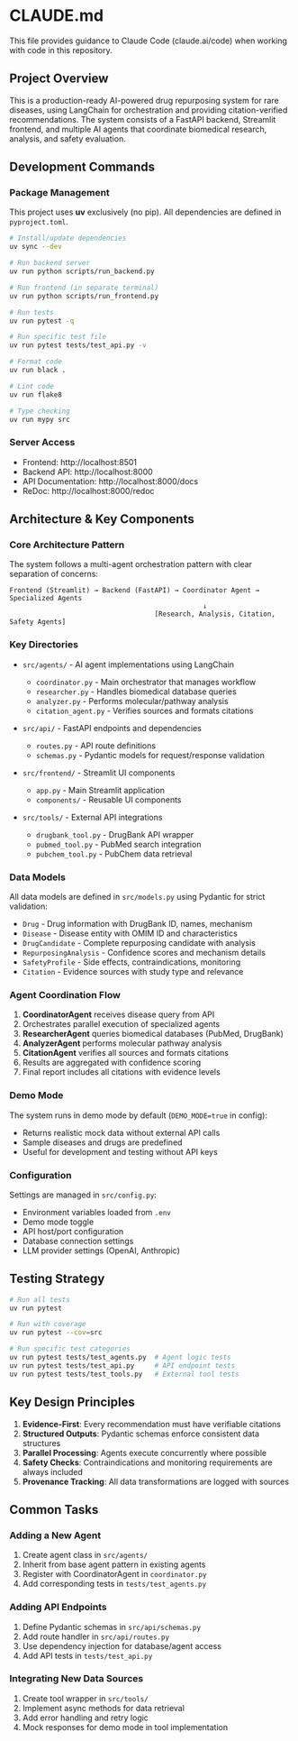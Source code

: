 # CLAUDE.md

This file provides guidance to Claude Code (claude.ai/code) when working with code in this repository.

## Project Overview

This is a production-ready AI-powered drug repurposing system for rare diseases, using LangChain for orchestration and providing citation-verified recommendations. The system consists of a FastAPI backend, Streamlit frontend, and multiple AI agents that coordinate biomedical research, analysis, and safety evaluation.

## Development Commands

### Package Management
This project uses **uv** exclusively (no pip). All dependencies are defined in `pyproject.toml`.

```bash
# Install/update dependencies
uv sync --dev

# Run backend server
uv run python scripts/run_backend.py

# Run frontend (in separate terminal)
uv run python scripts/run_frontend.py

# Run tests
uv run pytest -q

# Run specific test file
uv run pytest tests/test_api.py -v

# Format code
uv run black .

# Lint code
uv run flake8

# Type checking
uv run mypy src
```

### Server Access
- Frontend: http://localhost:8501
- Backend API: http://localhost:8000
- API Documentation: http://localhost:8000/docs
- ReDoc: http://localhost:8000/redoc

## Architecture & Key Components

### Core Architecture Pattern
The system follows a multi-agent orchestration pattern with clear separation of concerns:

```
Frontend (Streamlit) → Backend (FastAPI) → Coordinator Agent → Specialized Agents
                                                ↓
                                    [Research, Analysis, Citation, Safety Agents]
```

### Key Directories
- `src/agents/` - AI agent implementations using LangChain
  - `coordinator.py` - Main orchestrator that manages workflow
  - `researcher.py` - Handles biomedical database queries
  - `analyzer.py` - Performs molecular/pathway analysis
  - `citation_agent.py` - Verifies sources and formats citations
  
- `src/api/` - FastAPI endpoints and dependencies
  - `routes.py` - API route definitions
  - `schemas.py` - Pydantic models for request/response validation
  
- `src/frontend/` - Streamlit UI components
  - `app.py` - Main Streamlit application
  - `components/` - Reusable UI components
  
- `src/tools/` - External API integrations
  - `drugbank_tool.py` - DrugBank API wrapper
  - `pubmed_tool.py` - PubMed search integration
  - `pubchem_tool.py` - PubChem data retrieval

### Data Models
All data models are defined in `src/models.py` using Pydantic for strict validation:
- `Drug` - Drug information with DrugBank ID, names, mechanism
- `Disease` - Disease entity with OMIM ID and characteristics
- `DrugCandidate` - Complete repurposing candidate with analysis
- `RepurposingAnalysis` - Confidence scores and mechanism details
- `SafetyProfile` - Side effects, contraindications, monitoring
- `Citation` - Evidence sources with study type and relevance

### Agent Coordination Flow
1. **CoordinatorAgent** receives disease query from API
2. Orchestrates parallel execution of specialized agents
3. **ResearcherAgent** queries biomedical databases (PubMed, DrugBank)
4. **AnalyzerAgent** performs molecular pathway analysis
5. **CitationAgent** verifies all sources and formats citations
6. Results are aggregated with confidence scoring
7. Final report includes all citations with evidence levels

### Demo Mode
The system runs in demo mode by default (`DEMO_MODE=true` in config):
- Returns realistic mock data without external API calls
- Sample diseases and drugs are predefined
- Useful for development and testing without API keys

### Configuration
Settings are managed in `src/config.py`:
- Environment variables loaded from `.env`
- Demo mode toggle
- API host/port configuration
- Database connection settings
- LLM provider settings (OpenAI, Anthropic)

## Testing Strategy

```bash
# Run all tests
uv run pytest

# Run with coverage
uv run pytest --cov=src

# Run specific test categories
uv run pytest tests/test_agents.py  # Agent logic tests
uv run pytest tests/test_api.py     # API endpoint tests
uv run pytest tests/test_tools.py   # External tool tests
```

## Key Design Principles

1. **Evidence-First**: Every recommendation must have verifiable citations
2. **Structured Outputs**: Pydantic schemas enforce consistent data structures
3. **Parallel Processing**: Agents execute concurrently where possible
4. **Safety Checks**: Contraindications and monitoring requirements are always included
5. **Provenance Tracking**: All data transformations are logged with sources

## Common Tasks

### Adding a New Agent
1. Create agent class in `src/agents/`
2. Inherit from base agent pattern in existing agents
3. Register with CoordinatorAgent in `coordinator.py`
4. Add corresponding tests in `tests/test_agents.py`

### Adding API Endpoints
1. Define Pydantic schemas in `src/api/schemas.py`
2. Add route handler in `src/api/routes.py`
3. Use dependency injection for database/agent access
4. Add API tests in `tests/test_api.py`

### Integrating New Data Sources
1. Create tool wrapper in `src/tools/`
2. Implement async methods for data retrieval
3. Add error handling and retry logic
4. Mock responses for demo mode in tool implementation